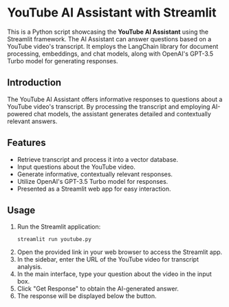 # YouTube AI Assistant with Streamlit

This is a Python script showcasing the **YouTube AI Assistant** using the Streamlit framework. The AI Assistant can answer questions based on a YouTube video's transcript. It employs the LangChain library for document processing, embeddings, and chat models, along with OpenAI's GPT-3.5 Turbo model for generating responses.

## Introduction

The YouTube AI Assistant offers informative responses to questions about a YouTube video's transcript. By processing the transcript and employing AI-powered chat models, the assistant generates detailed and contextually relevant answers.

## Features

- Retrieve transcript and process it into a vector database.
- Input questions about the YouTube video.
- Generate informative, contextually relevant responses.
- Utilize OpenAI's GPT-3.5 Turbo model for responses.
- Presented as a Streamlit web app for easy interaction.

## Usage
1. Run the Streamlit application:
   ```
   streamlit run youtube.py
2. Open the provided link in your web browser to access the Streamlit app.
3. In the sidebar, enter the URL of the YouTube video for transcript analysis.
4. In the main interface, type your question about the video in the input box.
5. Click "Get Response" to obtain the AI-generated answer.
6. The response will be displayed below the button.